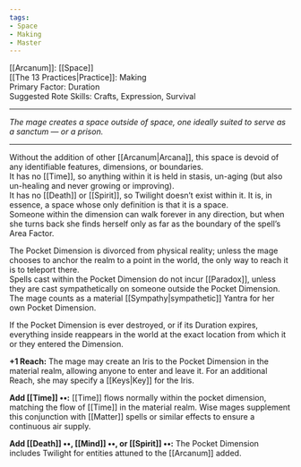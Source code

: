 ```yaml
---
tags:
- Space
- Making
- Master
---
```


[[Arcanum]]: [[Space]]\
[[The 13 Practices|Practice]]: Making\
Primary Factor: Duration\
Suggested Rote Skills: Crafts, Expression, Survival

---

_The mage creates a space outside of space, one ideally suited to serve as a sanctum — or a prison._

---

Without the addition of other [[Arcanum|Arcana]], this space is devoid of any identifiable features, dimensions, or boundaries.\
It has no [[Time]], so anything within it is held in stasis, un-aging (but also un-healing and never growing or improving).\
It has no [[Death]] or [[Spirit]], so Twilight doesn’t exist within it. It is, in essence, a space whose only definition is that it is a space.\
Someone within the dimension can walk forever in any direction, but when she turns back she finds herself only as far as the boundary of the spell’s Area Factor.

The Pocket Dimension is divorced from physical reality; unless the mage chooses to anchor the realm to a point in the world, the only way to reach it is to teleport there.\
Spells cast within the Pocket Dimension do not incur [[Paradox]], unless they are cast sympathetically on someone outside the Pocket Dimension.\
The mage counts as a material [[Sympathy|sympathetic]] Yantra for her own Pocket Dimension.

If the Pocket Dimension is ever destroyed, or if its Duration expires, everything inside reappears in the world at the exact location from which it or they entered the Dimension.

**+1 Reach:** The mage may create an Iris to the Pocket Dimension in the material realm, allowing anyone to enter and leave it. For an additional Reach, she may specify a [[Keys|Key]] for the Iris.

**Add [[Time]] ••:** [[Time]] flows normally within the pocket dimension, matching the flow of [[Time]] in the material realm. Wise mages supplement this conjunction with [[Matter]] spells or similar effects to ensure a continuous air supply.

**Add [[Death]] ••, [[Mind]] ••, or [[Spirit]] ••:** The Pocket Dimension includes Twilight for entities attuned to the [[Arcanum]] added.